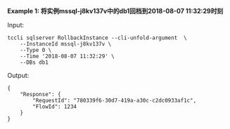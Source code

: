 **Example 1: 将实例mssql-j8kv137v中的db1回档到2018-08-07 11:32:29时刻**



Input: 

```
tccli sqlserver RollbackInstance --cli-unfold-argument  \
    --InstanceId mssql-j8kv137v \
    --Type 0 \
    --Time '2018-08-07 11:32:29' \
    --DBs db1
```

Output: 
```
{
    "Response": {
        "RequestId": "780339f6-30d7-419a-a30c-c2dc0933af1c",
        "FlowId": 1234
    }
}
```

